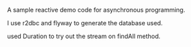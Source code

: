A sample reactive demo code for asynchronous programming.

I use r2dbc and flyway to generate the database used.

used Duration to try out the stream on findAll method.